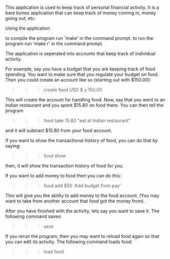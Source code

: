 This application is used to keep track of personal financial activity.
It is a bare bones application that can keep track of money coming in,
money going out, etc.

Using the application

to compile the program run 'make' in the command prompt.
to run the program run 'make r' in the command prompt.

The application is seperated into accounts that keep track of individual
activity.

For example, say you have a budget that you are keeping track of food spending.
You want to make sure that you regulate your budget on food.
Then you could create an account like so (starting out with $150.00):

>>> create food USD $ y 150.00

This will create the account for handling food. Now, say that you went to
an Indian restaurant and you spent $15.80 on food there. You can then
tell the program

>>> food take 15.80 "eat at Indian restaurant"

and it will subtract $15.80 from your food account.

If you want to show the transactional history of food, you can do that by
saying:

>>> food show

then, it will show the transaction history of food for you.

If you want to add money to food then you can do this:

>>> food add $50 'Add budget from pay'

This will give you the ability to add money to the food account. (You may
want to take from another account that food got the money from).

After you have finished with the activity, lets say you want to save it.
The following command saves:
>>> save

If you rerun the program, then you may want to reload food again so that you
can edit its activity.
The following command loads food:
>>> load food

